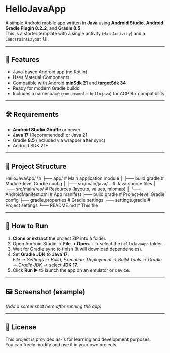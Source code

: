 # HelloJavaApp

A simple Android mobile app written in **Java** using **Android Studio**, **Android Gradle Plugin 8.2.2**, and **Gradle 8.5**.  
This is a starter template with a single activity (`MainActivity`) and a `ConstraintLayout` UI.

---

## 📱 Features
- Java-based Android app (no Kotlin)
- Uses Material Components
- Compatible with Android **minSdk 21** and **targetSdk 34**
- Ready for modern Gradle builds
- Includes a namespace (`com.example.hellojava`) for AGP 8.x compatibility

---

## 🛠 Requirements
- **Android Studio Giraffe** or newer
- **Java 17** (Recommended) or Java 21
- Gradle **8.5** (included via wrapper after sync)
- Android SDK 21+

---

## 📂 Project Structure
HelloJavaApp/ \n
├── app/ # Main application module
│ ├── build.gradle # Module-level Gradle config
│ ├── src/main/java/... # Java source files
│ ├── src/main/res/ # Resources (layouts, values, mipmap)
│ └── AndroidManifest.xml # App manifest
├── build.gradle # Project-level Gradle config
├── gradle.properties # Gradle settings
├── settings.gradle # Project settings
└── README.md # This file


---

## 🚀 How to Run
1. **Clone or extract** the project ZIP into a folder.
2. Open Android Studio → **File → Open...** → select the `HelloJavaApp` folder.
3. Wait for Gradle sync to finish (it will download dependencies).
4. Set **Gradle JDK** to **Java 17**:  
   *File → Settings → Build, Execution, Deployment → Build Tools → Gradle → Gradle JDK* → select **JDK 17**.
5. Click **Run ▶** to launch the app on an emulator or device.

---

## 🖼 Screenshot (example)
*(Add a screenshot here after running the app)*

---

## 📄 License
This project is provided as-is for learning and development purposes.  
You can freely modify and use it in your own projects.
